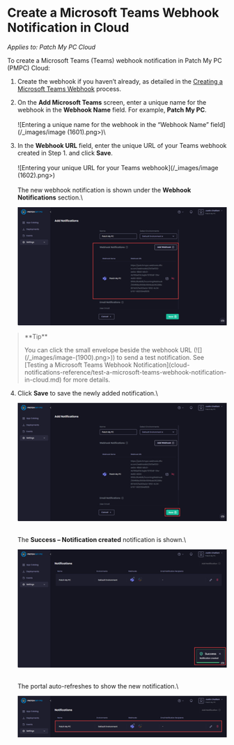 # Create a Microsoft Teams Webhook Notification in Cloud

_Applies to: Patch My PC Cloud_

To create a Microsoft Teams (Teams) webhook notification in Patch My PC (PMPC) Cloud:

1. Create the webhook if you haven’t already, as detailed in the [Creating a Microsoft Teams Webhook](webhooks-reference/create-a-microsoft-teams-webhook.md) process.
2. On the **Add Microsoft Teams** screen, enter a unique name for the webhook in the **Webhook Name** field. For example, **Patch My PC**.\
   \
   ![Entering a unique name for the webhook in the “Webhook Name” field](/_images/image (1601).png>)\

3.  In the **Webhook URL** field, enter the unique URL of your Teams webhook created in Step 1. and click **Save**.\
    \
    ![Entering your unique URL for your Teams webhook](/_images/image (1602).png>)\
    \
    The new webhook notification is shown under the **Webhook Notifications** section.\


    ![New webhook under the “Webhook Notifications section.”](/_images/image-(1908).png "New webhook under the “Webhook Notifications section.”")

<blockquote class="wp-block-quote">
<p>**Tip**</p>
<p>You can click the small envelope beside the webhook URL (![](/_images/image-(1900).png>)) to send a test notification. See [Testing a Microsoft Teams Webhook Notification](cloud-notifications-reference/test-a-microsoft-teams-webhook-notification-in-cloud.md) for more details.</p>
</blockquote>

4.  Click **Save** to save the newly added notification.\


    ![Clicking “Save” to save the new webhook notification](/_images/image-(1910).png "Clicking “Save” to save the new webhook notification")

    \
    The **Success – Notification created** notification is shown.\


    ![&#x22;Success – Notification created&#x22; notification](/_images/image-(1911).png "&#x22;Success – Notification created&#x22; notification")

    \
    The portal auto-refreshes to show the new notification.\


    ![The portal auto-refreshes to show the new notification.](/_images/image-(1912).png "The portal auto-refreshes to show the new notification.")